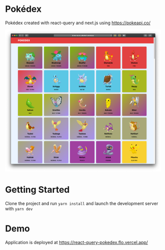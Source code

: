# Pokédex

Pokédex created with react-query and next.js using https://pokeapi.co/

![Screenshot of the application](/screenshot/demo.png?raw=true "Pokedex created with react-query and Next.js")

# Getting Started

Clone the project and run `yarn install` and launch the development server with `yarn dev`

# Demo

Application is deployed at https://react-query-pokedex.flo.vercel.app/
